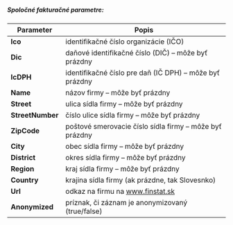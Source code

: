 ##### Spoločné fakturačné parametre:
| Parameter | Popis |
| ----------- | ----------- |
| **Ico**| identifikačné číslo organizácie (IČO) |
| **Dic**| daňové identifikačné číslo (DIČ) – môže byť prázdny |
| **IcDPH**| identifikačné číslo pre daň (IČ DPH) – môže byť prázdny |
| **Name**| názov firmy – môže byť prázdny |
| **Street**| ulica sídla firmy – môže byť prázdny |
| **StreetNumber**| číslo ulice sídla firmy – môže byť prázdny |
| **ZipCode**| poštové smerovacie číslo sídla firmy – môže byť prázdny |
| **City**| obec sídla firmy – môže byť prázdny |
| **District**| okres sídla firmy – môže byť prázdny |
| **Region**| kraj sídla firmy – môže byť prázdny |
| **Country**| krajina sídla firmy (ak prázdne, tak Slovesnko) |
| **Url**| odkaz na firmu na www.finstat.sk |
| **Anonymized**| príznak, či záznam je anonymizovaný (true/false) |